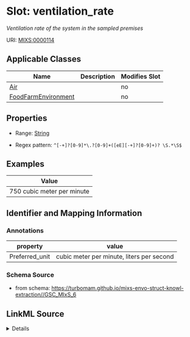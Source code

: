 # Slot: ventilation_rate


_Ventilation rate of the system in the sampled premises_



URI: [MIXS:0000114](https://w3id.org/mixs/0000114)



<!-- no inheritance hierarchy -->




## Applicable Classes

| Name | Description | Modifies Slot |
| --- | --- | --- |
[Air](Air.md) |  |  no  |
[FoodFarmEnvironment](FoodFarmEnvironment.md) |  |  no  |







## Properties

* Range: [String](String.md)

* Regex pattern: `^[-+]?[0-9]*\.?[0-9]+([eE][-+]?[0-9]+)? \S.*\S$`






## Examples

| Value |
| --- |
| 750 cubic meter per minute |

## Identifier and Mapping Information





### Annotations

| property | value |
| --- | --- |
| Preferred_unit | cubic meter per minute, liters per second |



### Schema Source


* from schema: https://turbomam.github.io/mixs-envo-struct-knowl-extraction//GSC_MIxS_6




## LinkML Source

<details>
```yaml
name: ventilation_rate
annotations:
  Preferred_unit:
    tag: Preferred_unit
    value: cubic meter per minute, liters per second
description: Ventilation rate of the system in the sampled premises
title: ventilation rate
notes:
- rate
examples:
- value: 750 cubic meter per minute
from_schema: https://turbomam.github.io/mixs-envo-struct-knowl-extraction//GSC_MIxS_6
rank: 1000
slot_uri: MIXS:0000114
multivalued: false
alias: ventilation_rate
domain_of:
- Air
- FoodFarmEnvironment
range: string
required: false
recommended: false
pattern: ^[-+]?[0-9]*\.?[0-9]+([eE][-+]?[0-9]+)? \S.*\S$

```
</details>